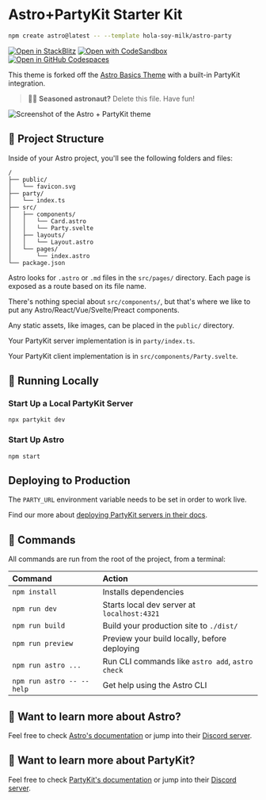 # Astro+PartyKit Starter Kit

```sh
npm create astro@latest -- --template hola-soy-milk/astro-party
```

[![Open in StackBlitz](https://developer.stackblitz.com/img/open_in_stackblitz.svg)](https://stackblitz.com/github/hola-soy-milk/astro-party)
[![Open with CodeSandbox](https://assets.codesandbox.io/github/button-edit-lime.svg)](https://codesandbox.io/p/sandbox/github/hola-soy-milk/astro-party)
[![Open in GitHub Codespaces](https://github.com/codespaces/badge.svg)](https://codespaces.new/hola-soy-milk/astro-party?devcontainer_path=.devcontainer/basics/devcontainer.json)

This theme is forked off the [Astro Basics Theme](https://github.com/withastro/astro/tree/latest/examples/basics) with a built-in PartyKit integration.

> 🧑‍🚀 **Seasoned astronaut?** Delete this file. Have fun!

![Screenshot of the Astro + PartyKit theme](https://github.com/hola-soy-milk/astro-party/assets/656318/ded71bbc-5567-4a10-8259-4dbdeb9f6c6c)



## 🚀 Project Structure

Inside of your Astro project, you'll see the following folders and files:

```text
/
├── public/
│   └── favicon.svg
├── party/
│   └── index.ts
├── src/
│   ├── components/
│   │   └── Card.astro
│   │   └── Party.svelte
│   ├── layouts/
│   │   └── Layout.astro
│   └── pages/
│       └── index.astro
└── package.json
```

Astro looks for `.astro` or `.md` files in the `src/pages/` directory. Each page is exposed as a route based on its file name.

There's nothing special about `src/components/`, but that's where we like to put any Astro/React/Vue/Svelte/Preact components.

Any static assets, like images, can be placed in the `public/` directory.

Your PartyKit server implementation is in `party/index.ts`.

Your PartyKit client implementation is in `src/components/Party.svelte`.

## 🎈 Running Locally

### Start Up a Local PartyKit Server

    npx partykit dev

### Start Up Astro

    npm start

## Deploying to Production

The `PARTY_URL` environment variable needs to be set in order to work live.

Find our more about [deploying PartyKit servers in their docs](https://docs.partykit.io/guides/deploying-your-partykit-server/).

## 🧞 Commands

All commands are run from the root of the project, from a terminal:

| Command                   | Action                                           |
| :------------------------ | :----------------------------------------------- |
| `npm install`             | Installs dependencies                            |
| `npm run dev`             | Starts local dev server at `localhost:4321`      |
| `npm run build`           | Build your production site to `./dist/`          |
| `npm run preview`         | Preview your build locally, before deploying     |
| `npm run astro ...`       | Run CLI commands like `astro add`, `astro check` |
| `npm run astro -- --help` | Get help using the Astro CLI                     |

## 👀 Want to learn more about Astro?

Feel free to check [Astro's documentation](https://docs.astro.build) or jump into their [Discord server](https://astro.build/chat).

## 🎈 Want to learn more about PartyKit?

Feel free to check [PartyKit's documentation](https://docs.partykit.io/) or jump into their [Discord server](https://discord.gg/KDZb7J4uxJ).
